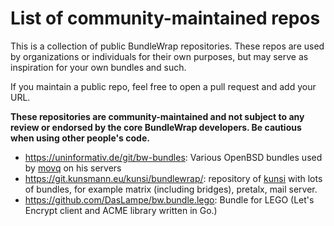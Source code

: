 # List of community-maintained repos

This is a collection of public BundleWrap repositories. These repos are used by organizations or individuals for their own purposes, but may serve as inspiration for your own bundles and such.

If you maintain a public repo, feel free to open a pull request and add your URL.

**These repositories are community-maintained and not subject to any review or endorsed by the core BundleWrap developers. Be cautious when using other people's code.**

-   <https://uninformativ.de/git/bw-bundles>: Various OpenBSD bundles used by [movq](https://uninformativ.de) on his servers
-   <https://git.kunsmann.eu/kunsi/bundlewrap/>: repository of [kunsi](https://franzi.business/) with lots of bundles, for example matrix (including bridges), pretalx, mail server.
-   <https://github.com/DasLampe/bw.bundle.lego>: Bundle for LEGO (Let's Encrypt client and ACME library written in Go.)
